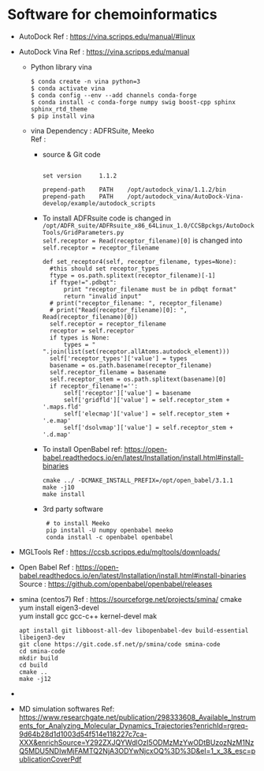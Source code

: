 # Software for chemoinformatics
- AutoDock
  Ref : https://vina.scripps.edu/manual/#linux
- AutoDock Vina
  Ref : https://vina.scripps.edu/manual  
  - Python library vina
    ```
    $ conda create -n vina python=3
    $ conda activate vina
    $ conda config --env --add channels conda-forge
    $ conda install -c conda-forge numpy swig boost-cpp sphinx sphinx_rtd_theme
    $ pip install vina
    ```
  - vina
    Dependency : ADFRSuite, Meeko  
    Ref : 
    - source & Git code
      ```
      ```
      ```
      set version     1.1.2

      prepend-path    PATH    /opt/autodock_vina/1.1.2/bin
      prepend-path    PATH    /opt/autodock_vina/AutoDock-Vina-develop/example/autodock_scripts

      ```
    - To install ADFRsuite
      code is changed in `/opt/ADFR_suite/ADFRsuite_x86_64Linux_1.0/CCSBpckgs/AutoDockTools/GridParameters.py`   
      `self.receptor = Read(receptor_filename)[0]` is changed into `self.receptor = receptor_filename`
      ```
      def set_receptor4(self, receptor_filename, types=None):
        #this should set receptor_types
        ftype = os.path.splitext(receptor_filename)[-1]
        if ftype!=".pdbqt":
            print "receptor_filename must be in pdbqt format"
            return "invalid input"
        # print("receptor_filename: ", receptor_filename)
        # print("Read(receptor_filename)[0]: ", Read(receptor_filename)[0])
        self.receptor = receptor_filename
        receptor = self.receptor
        if types is None:
            types = " ".join(list(set(receptor.allAtoms.autodock_element)))
        self['receptor_types']['value'] = types
        basename = os.path.basename(receptor_filename)
        self.receptor_filename = basename
        self.receptor_stem = os.path.splitext(basename)[0]
        if receptor_filename!='':
            self['receptor']['value'] = basename
            self['gridfld']['value'] = self.receptor_stem + '.maps.fld'
            self['elecmap']['value'] = self.receptor_stem + '.e.map'
            self['dsolvmap']['value'] = self.receptor_stem + '.d.map' 
      ```
    
    - To install OpenBabel
      ref: https://open-babel.readthedocs.io/en/latest/Installation/install.html#install-binaries
      ```
      cmake ../ -DCMAKE_INSTALL_PREFIX=/opt/open_babel/3.1.1
      make -j10
      make install
      ```
    - 3rd party software
      ```
       # to install Meeko
       pip install -U numpy openbabel meeko
       conda install -c openbabel openbabel
      ```
    
- MGLTools
  Ref : https://ccsb.scripps.edu/mgltools/downloads/
- Open Babel
  Ref : https://open-babel.readthedocs.io/en/latest/Installation/install.html#install-binaries  
  Source : https://github.com/openbabel/openbabel/releases  
- smina (centos7)
  Ref : https://sourceforge.net/projects/smina/
  cmake  
  yum install eigen3-devel  
  yum install gcc gcc-c++ kernel-devel mak  
  
  ```
  apt install git libboost-all-dev libopenbabel-dev build-essential libeigen3-dev
  git clone https://git.code.sf.net/p/smina/code smina-code
  cd smina-code
  mkdir build
  cd build
  cmake ..
  make -j12
  ```
- 
- MD simulation softwares
  Ref: https://www.researchgate.net/publication/298333608_Available_Instruments_for_Analyzing_Molecular_Dynamics_Trajectories?enrichId=rgreq-9d64b28d1d1003d54f514e118227c7ca-XXX&enrichSource=Y292ZXJQYWdlOzI5ODMzMzYwODtBUzozNzM1NzQ5MDU5NDIwMjFAMTQ2NjA3ODYwNjcxOQ%3D%3D&el=1_x_3&_esc=publicationCoverPdf
